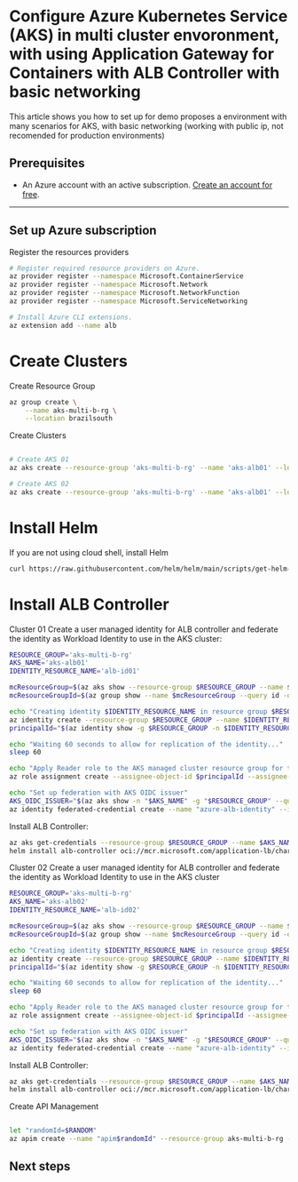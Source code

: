 

# Configure Azure Kubernetes Service (AKS) in multi cluster envoronment, with using Application Gateway for Containers with ALB Controller with basic networking

This article shows you how to set up for demo proposes a environment with many scenarios for AKS, with basic networking (working with public ip, not recomended for production environments)


## Prerequisites

- An Azure account with an active subscription. [Create an account for free](https://azure.microsoft.com/free/?WT.mc_id=A261C142F).

---

## Set up Azure subscription
Register the resources providers
```bash
# Register required resource providers on Azure.
az provider register --namespace Microsoft.ContainerService
az provider register --namespace Microsoft.Network
az provider register --namespace Microsoft.NetworkFunction
az provider register --namespace Microsoft.ServiceNetworking

# Install Azure CLI extensions.
az extension add --name alb
```



# Create Clusters

Create Resource Group

```bash
az group create \
    --name aks-multi-b-rg \
    --location brazilsouth
```

Create Clusters

```bash

# Create AKS 01
az aks create --resource-group 'aks-multi-b-rg' --name 'aks-alb01' --location 'brazilsouth' --network-plugin azure --enable-oidc-issuer --enable-workload-identity --generate-ssh-key

# Create AKS 02
az aks create --resource-group 'aks-multi-b-rg' --name 'aks-alb01' --location 'brazilsouth' --network-plugin azure --enable-oidc-issuer --enable-workload-identity --generate-ssh-key

```

# Install Helm

If you are not using cloud shell, install Helm

```bash
curl https://raw.githubusercontent.com/helm/helm/main/scripts/get-helm-3 | bash
```


# Install ALB Controller

Cluster 01
Create a user managed identity for ALB controller and federate the identity as Workload Identity to use in the AKS cluster:


```bash
RESOURCE_GROUP='aks-multi-b-rg'
AKS_NAME='aks-alb01'
IDENTITY_RESOURCE_NAME='alb-id01'

mcResourceGroup=$(az aks show --resource-group $RESOURCE_GROUP --name $AKS_NAME --query "nodeResourceGroup" -o tsv)
mcResourceGroupId=$(az group show --name $mcResourceGroup --query id -otsv)

echo "Creating identity $IDENTITY_RESOURCE_NAME in resource group $RESOURCE_GROUP"
az identity create --resource-group $RESOURCE_GROUP --name $IDENTITY_RESOURCE_NAME
principalId="$(az identity show -g $RESOURCE_GROUP -n $IDENTITY_RESOURCE_NAME --query principalId -otsv)"

echo "Waiting 60 seconds to allow for replication of the identity..."
sleep 60

echo "Apply Reader role to the AKS managed cluster resource group for the newly provisioned identity"
az role assignment create --assignee-object-id $principalId --assignee-principal-type ServicePrincipal --scope $mcResourceGroupId --role "acdd72a7-3385-48ef-bd42-f606fba81ae7" # Reader role

echo "Set up federation with AKS OIDC issuer"
AKS_OIDC_ISSUER="$(az aks show -n "$AKS_NAME" -g "$RESOURCE_GROUP" --query "oidcIssuerProfile.issuerUrl" -o tsv)"
az identity federated-credential create --name "azure-alb-identity" --identity-name "$IDENTITY_RESOURCE_NAME" --resource-group $RESOURCE_GROUP --issuer "$AKS_OIDC_ISSUER" --subject "system:serviceaccount:azure-alb-system:alb-controller-sa"
```

Install ALB Controller:

```bash
az aks get-credentials --resource-group $RESOURCE_GROUP --name $AKS_NAME
helm install alb-controller oci://mcr.microsoft.com/application-lb/charts/alb-controller --version 1.0.0 --set albController.namespace=<alb-controller-namespace> --set albController.podIdentity.clientID=$(az identity show -g $RESOURCE_GROUP -n azure-alb-identity --query clientId -o tsv)
```

Cluster 02
Create a user managed identity for ALB controller and federate the identity as Workload Identity to use in the AKS cluster

```bash
RESOURCE_GROUP='aks-multi-b-rg'
AKS_NAME='aks-alb02'
IDENTITY_RESOURCE_NAME='alb-id02'

mcResourceGroup=$(az aks show --resource-group $RESOURCE_GROUP --name $AKS_NAME --query "nodeResourceGroup" -o tsv)
mcResourceGroupId=$(az group show --name $mcResourceGroup --query id -otsv)

echo "Creating identity $IDENTITY_RESOURCE_NAME in resource group $RESOURCE_GROUP"
az identity create --resource-group $RESOURCE_GROUP --name $IDENTITY_RESOURCE_NAME
principalId="$(az identity show -g $RESOURCE_GROUP -n $IDENTITY_RESOURCE_NAME --query principalId -otsv)"

echo "Waiting 60 seconds to allow for replication of the identity..."
sleep 60

echo "Apply Reader role to the AKS managed cluster resource group for the newly provisioned identity"
az role assignment create --assignee-object-id $principalId --assignee-principal-type ServicePrincipal --scope $mcResourceGroupId --role "acdd72a7-3385-48ef-bd42-f606fba81ae7" # Reader role

echo "Set up federation with AKS OIDC issuer"
AKS_OIDC_ISSUER="$(az aks show -n "$AKS_NAME" -g "$RESOURCE_GROUP" --query "oidcIssuerProfile.issuerUrl" -o tsv)"
az identity federated-credential create --name "azure-alb-identity" --identity-name "$IDENTITY_RESOURCE_NAME" --resource-group $RESOURCE_GROUP --issuer "$AKS_OIDC_ISSUER" --subject "system:serviceaccount:azure-alb-system:alb-controller-sa"
```

Install ALB Controller:

```bash
az aks get-credentials --resource-group $RESOURCE_GROUP --name $AKS_NAME
helm install alb-controller oci://mcr.microsoft.com/application-lb/charts/alb-controller --version 1.0.0 --set albController.namespace=<alb-controller-namespace> --set albController.podIdentity.clientID=$(az identity show -g $RESOURCE_GROUP -n azure-alb-identity --query clientId -o tsv)
```


Create API Management

```bash

let "randomId=$RANDOM"
az apim create --name "apim$randomId" --resource-group aks-multi-b-rg --publisher-name Contoso --publisher-email admin@contoso.com --no-wait 

```
## Next steps



